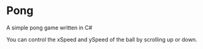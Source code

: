 # Pong
A simple pong game written in C#

You can control the xSpeed and ySpeed of the ball by scrolling up or down.
